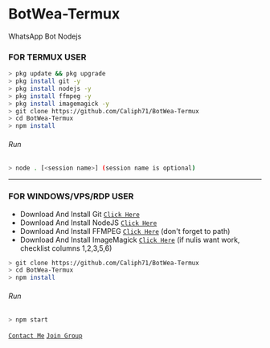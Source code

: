 # BotWea-Termux
WhatsApp Bot Nodejs

### FOR TERMUX USER
```bash
> pkg update && pkg upgrade
> pkg install git -y
> pkg install nodejs -y
> pkg install ffmpeg -y
> pkg install imagemagick -y
> git clone https://github.com/Caliph71/BotWea-Termux
> cd BotWea-Termux
> npm install
```
###### Run
```bash
> node . [<session name>] (session name is optional)
```

---------

### FOR WINDOWS/VPS/RDP USER
* Download And Install Git [`Click Here`](https://git-scm.com/downloads) <br>
* Download And Install NodeJS [`Click Here`](https://nodejs.org/en/download) <br>
* Download And Install FFMPEG [`Click Here`](https://ffmpeg.org/download.html) (don't forget to path) 
* Download And Install ImageMagick [`Click Here`](https://imagemagick.org/script/download.php) (if nulis want work,  checklist columns 1,2,3,5,6) 
```bash
> git clone https://github.com/Caliph71/BotWea-Termux
> cd BotWea-Termux
> npm install
```
###### Run
```bash
> npm start
```

[`Contact Me`](https://bit.ly/owner_bot)
[`Join Group`](https://chat.whatsapp.com/JGq8TxkORz3CN3oFhUbokn)
